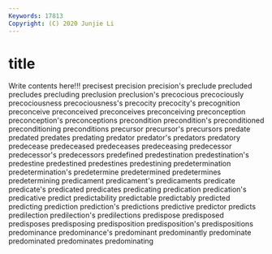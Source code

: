 ```yaml
---
Keywords: 17813
Copyright: (C) 2020 Junjie Li
---
```


# title

Write contents here!!!
precisest 
precision 
precision's
preclude 
precluded 
precludes 
precluding 
preclusion 
preclusion's 
precocious 
precociously 
precociousness 
precociousness's
precocity 
precocity's 
precognition 
preconceive 
preconceived 
preconceives 
preconceiving 
preconception 
preconception's 
preconceptions
precondition 
precondition's 
preconditioned 
preconditioning 
preconditions 
precursor 
precursor's 
precursors 
predate 
predated
predates 
predating 
predator 
predator's 
predators 
predatory 
predecease 
predeceased 
predeceases 
predeceasing
predecessor 
predecessor's 
predecessors 
predefined 
predestination 
predestination's 
predestine 
predestined 
predestines 
predestining
predetermination 
predetermination's 
predetermine 
predetermined 
predetermines 
predetermining 
predicament 
predicament's 
predicaments 
predicate
predicate's 
predicated 
predicates 
predicating 
predication 
predication's 
predicative 
predict 
predictability 
predictable
predictably 
predicted 
predicting 
prediction 
prediction's 
predictions 
predictive 
predictor 
predicts 
predilection
predilection's 
predilections 
predispose 
predisposed 
predisposes 
predisposing 
predisposition 
predisposition's 
predispositions 
predominance
predominance's 
predominant 
predominantly 
predominate 
predominated 
predominates 
predominating 
